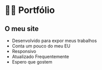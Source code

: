 # :technologist: Portfólio

## O meu site
- Desenvolvido para expor meus trabalhos
- Conta um pouco do meu EU
- Responsivo
- Atualizado Frequentemente
- Espero que gostem
